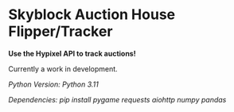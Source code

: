 # Skyblock Auction House Flipper/Tracker
**Use the Hypixel API to track auctions!**

Currently a work in development.

*Python Version: Python 3.11*

*Dependencies: pip install pygame requests aiohttp numpy pandas*
